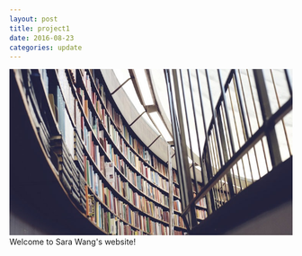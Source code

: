 ```yaml
---
layout: post
title: project1
date: 2016-08-23
categories: update
---
```

<img src="/images/fulls/03.jpg" class="fit image"> 
Welcome to Sara Wang's website!
